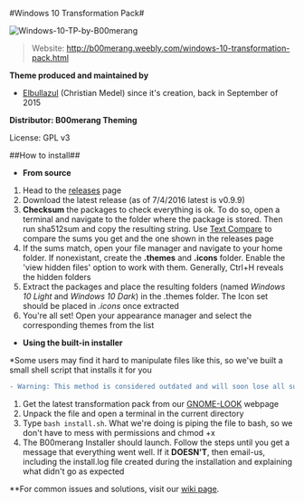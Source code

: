 #Windows 10 Transformation Pack#

![Windows-10-TP-by-B00merang](https://cn.pling.com/img//hive/content-pre1/171327-1.png)

> Website: http://b00merang.weebly.com/windows-10-transformation-pack.html

**Theme produced and maintained by**
- [Elbullazul](https://github.com/Elbullazul) (Christian Medel) since it's creation, back in September of 2015

**Distributor: B00merang Theming**

License: GPL v3

##How to install##

- **From source**
 
1. Head to the [releases](https://github.com/Elbullazul/Windows-10/releases) page
2. Download the latest release (as of 7/4/2016 latest is v0.9.9)
3. **Checksum** the packages to check everything is ok. To do so, open a terminal and navigate to the folder where the package is stored. Then run sha512sum and copy the resulting string. Use [Text Compare](https://text-compare.com/) to compare the sums you get and the one shown in the releases page
4. If the sums match, open your file manager and navigate to your home folder. If nonexistant, create the **.themes** and **.icons** folder. Enable the 'view hidden files' option to work with them. Generally, Ctrl+H reveals the hidden folders
5. Extract the packages and place the resulting folders (named *Windows 10 Light* and *Windows 10 Dark*) in the .themes folder. The Icon set should be placed in *.icons* once extracted
6. You're all set! Open your appearance manager and select the corresponding themes from the list

- **Using the built-in installer**

*Some users may find it hard to manipulate files like this, so we've built a small shell script that installs it for you

```diff
- Warning: This method is considered outdated and will soon lose all support
```

1. Get the latest transformation pack from our [GNOME-LOOK](https://www.gnome-look.org/content/show.php/Windows%ED%9D%8F%E9%8E%85%EE%A6%9E?content=171327) webpage
2. Unpack the file and open a terminal in the current directory
3. Type ```bash install.sh```. What we're doing is piping the file to bash, so we don't have to mess with permissions and chmod +x
4. The B00merang Installer should launch. Follow the steps until you get a message that everything went well. If it **DOESN'T**, then email-us, including the install.log file created during the installation and explaining what didn't go as expected

**For common issues and solutions, visit our [wiki page](https://github.com/Elbullazul/Windows-10/wiki).
